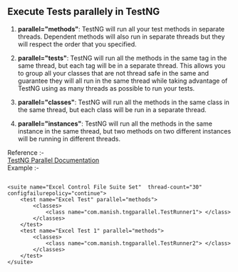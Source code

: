 ## Execute Tests parallely in TestNG

1. **parallel="methods"**: TestNG will run all your test methods in separate threads. Dependent methods will also run in separate threads but they will respect the order that you specified.

2. **parallel="tests"**: TestNG will run all the methods in the same <test> tag in the same thread, but each <test> tag will be in a separate thread. This allows you to group all your classes that are not thread safe in the same <test> and guarantee they will all run in the same thread while taking advantage of TestNG using as many threads as possible to run your tests.

3. **parallel="classes"**: TestNG will run all the methods in the same class in the same thread, but each class will be run in a separate thread.

4. **parallel="instances"**: TestNG will run all the methods in the same instance in the same thread, but two methods on two different instances will be running in different threads.

Reference :- <br/>
[TestNG Parallel Documentation](http://testng.org/doc/documentation-main.html#parallel-running)
<br/>
Example :-<br/>
```

<suite name="Excel Control File Suite Set"  thread-count="30" configfailurepolicy="continue">
	<test name="Excel Test" parallel="methods">
		<classes>
			<class name="com.manish.tngparallel.TestRunner1"> </class>
		</classes>
	</test>
	<test name="Excel Test 1" parallel="methods">
		<classes>
			<class name="com.manish.tngparallel.TestRunner2"> </class>
		</classes>
	</test>
</suite>
```
